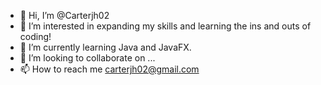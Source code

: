 - 👋 Hi, I’m @Carterjh02
- 👀 I’m interested in expanding my skills and learning the ins and outs of coding!
- 🌱 I’m currently learning Java and JavaFX.
- 💞️ I’m looking to collaborate on ...
- 📫 How to reach me carterjh02@gmail.com

<!---
Carterjh02/Carterjh02 is a ✨ special ✨ repository because its `README.md` (this file) appears on your GitHub profile.
You can click the Preview link to take a look at your changes.
--->
